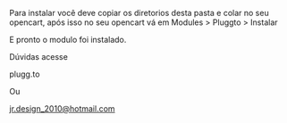Para instalar você deve copiar os diretorios desta pasta e colar no seu opencart, após isso no seu opencart vá em Modules > Pluggto > Instalar

E pronto o modulo foi instalado.

Dúvidas acesse

plugg.to

Ou 

jr.design_2010@hotmail.com